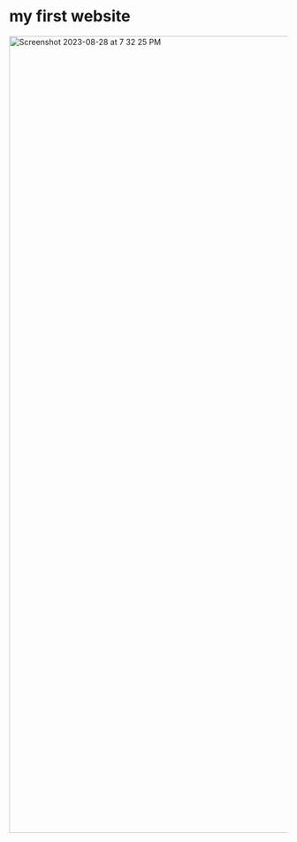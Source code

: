 # my first website 



<img width="1440" alt="Screenshot 2023-08-28 at 7 32 25 PM" src="https://github.com/maheoffl/basic-website/assets/121177974/39628fa2-e716-4e07-b424-b4d3ded52a68">
